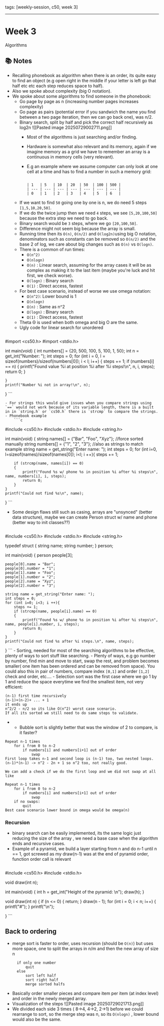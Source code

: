 
tags: [weekly-session, c50, week 3] 

---

# Week 3

Algorithms

## 📚 Notes
- Recalling phonebook as algorithm when there is an order, its quite easy to find an object (e.g open right in the middle if your letter is left go that half etc etc each step reduces space to half).
- Also we spoke about complexity (big O notation).
- We spoke about some algorithms to find someone in the phonebook:
	- Go page by page as n (increasing number pages increases complexity)
	- Go page as pairs (potential error if you sandwich the name you find between a two page iteration, then we can go back one), was n/2.
	- Binary search, split by half and pick the correct half recursively as log2n
	  ![[Pasted image 20250729002711.png]]
	  - Most of the algorithms is just searching and/or finding.
	  - Hardware is somewhat also relevant and its memory, again if we imagine memory as a grid we have to remember an array is a continuous in memory cells (very relevant).
	  - E.g an example where we assume computer can only look at one cell at a time and has to find a number in such a memory grid:
	    
	    ```plaintext

	    | 1   | 5   | 10  | 20  | 50  | 100 | 500 |
		| --- | --- | --- | --- | --- | --- | --- |
	    | 0   | 1   | 2   | 3   | 4   | 5   | 6   |
		```
	 - If we want to find `50` going one by one is n, we do need 5 steps `[1,5,10,20,50]`.
	 - If we do the twice jump then we need `4` steps, we see `[5,20,100,50]` because the extra step we need to go back.
	 - Binary search would be `3` steps, where we go `[20,100,50]`.
	 - Difference might not seem big because the array is small.
	 - Running time then its `O(n)`, `O(n/2)` and `O(log2n)`using big O notation, denominators such as constants can be removed so `O(n/2)` and the base 2 of log, we care about big changes such as `O(n)` vs `O(logn)`.
	 - There is a common of run times:
		 - `O(n^2)`
		 - `O(nlogn)`
		 - `O(n)` : Linear search, assuming for the array cases it will be as complex as making it to the last item (maybe you're luck and hit first, we check worse).
		 - `O(logn)` : Binary search
		 - `O(1)` : Direct access, fastest
	 - For best case scenario, instead of worse we use omega notation:
		 - `Ω(n^2)`: Lower bound is 1
		 - `Ω(nlogn)`
		 - `Ω(n)` :  Same as n^2
		 - `Ω(logn)` : Binary search
		 - `Ω(1)` : Direct access, fastest
	 - Theta Θ is used when both omega and big O are the same.
	 - Ugly code for linear search for unordered
		```c
#import <cs50.h>
#import <stdio.h>

int main(void)
{
    int numbers[] = {20, 500, 100, 5, 100, 1, 50};
    int n = get_int("Number: ");
    int steps = 0;
    for (int i = 0, l = sizeof(numbers)/sizeof(numbers[0]); i < l; i++)
    {
        steps += 1;
        if (numbers[i] == n)
        {
            printf("Found value %i at position %i after %i steps!\n", n, i, steps);
            return 0;
        }

    }
    printf("Number %i not in array!\n", n);
}
		```


	- For strings this would give issues when you compare strings using `==` would not work because of its variable length, there is a built in in `string.h` or `cs50.h` there is `strcmp` to compare the strings.
	- Phonebook example
		```c
#include <cs50.h>
#include <stdio.h>
#include <string.h>

int main(void)
{
    string names[] = {"Bar", "Foo", "Xyz"}; //force sorted manually
    string numbers[] = {"1", "2", "3"}; //also as strings to match example
    string name = get_string("Enter name: ");
    int steps = 0;
    for (int i=0, l=sizeof(names)/sizeof(names[0]); i<l; i ++){
        steps += 1;

        if (strcmp(name, names[i]) == 0)
        {
            printf("Found %s w/ phone %s in position %i after %i steps\n", name, numbers[i], i, steps);
            return 0;
        }
    }
    printf("Could not find %s\n", name);
}
		```

-  Some design flaws still such as casing, arrays are "unsynced" (better data structure), maybe we can create Person struct w/ name and phone (better way to init classes??)
	```c
#include <cs50.h>
#include <stdio.h>
#include <string.h>

typedef struct
{
    string name;
    string number;
} person;

int main(void)
{
    person people[3];

    people[0].name = "Bar";
    people[0].number = "1";
    people[1].name = "Foo";
    people[1].number = "2";
    people[2].name = "Xyz";
    people[2].number = "3";

    string name = get_string("Enter name: ");
    int steps = 0;
    for (int i=0; i<3; i ++){
        steps += 1;
        if (strcmp(name, people[i].name) == 0)
        {
            printf("Found %s w/ phone %s in position %i after %i steps\n", name, people[i].number, i, steps);
            return 0;
        }
    }
    printf("Could not find %s after %i steps.\n", name, steps);
}
	```
	- Sorting, needed for most of the searching algorithms to be effective, plenty of ways to sort stuff like searching.
	- Plenty of ways, e.g go number by number, find min and move to start, swap the rest, and problem becomes smaller( one item has been ordered and can be removed from space). You could also this in pair of numbers, compare index `[0,1]` and order `[1,2]` check and order, etc....
	- Selection sort was the first case where we go 1 by 1 and reduce the space everytime we find the smallest item, not very efficient:
```plaintext
(n-1) first time recursively
(n-1)+(n-2)+ ... + 1
it ends up
n^2/2 - n/2 so its like O(n^2) worst case scenario.
If all its sorted we still need to do same steps to validate.
```
- 
	- Bubble sort is slightly better that was the window of 2 to compare, is it faster?
```plaintext
Repeat n-1 times
	for i from 0 to n-2
		if numbers[i] and numbers[i+1] out of order
			swap
First loop takes n-1 and second loop is (n-1) too, two nested loops.
(n-1)*(n-1) -> n^2 - 2n + 1 so n^2 too, not really good.

We can add a check if we do the first loop and we did not swap at all like

Repeat n-1 times
	for i from 0 to n-2
		if numbers[i] and numbers[i+1] out of order
			swap
	if no swaps:
		quit
Best case scenario lower bound in omega would be omega(n)
```

### Recursion
- binary search can be easily implemented, its the same logic just reducing the size of the array , we need a base case when the algorithm ends and recursive cases.
- Example of a pyramid, we build a layer starting from n and do n-1 until n == 1, got screwed as my draw(n-1) was at the end of pyramid order, function order call is relevant
	```c
#include <cs50.h>
#include <stdio.h>

void draw(int n);

int main(void)
{
    int h = get_int("Height of the pyramid: \n");
    draw(h);
}

void draw(int n)
{
    if (n <= 0)
    {
        return;
    }
    draw(n - 1);
    for (int i = 0; i < n; i++)
    {
        printf("#");
    }
    printf("\n");

}
		```


## Back to ordering

- merge sort is faster to order, uses recursion (should be `O(n)`) but uses more space, one to split the arrays in n/m and then the new array of size n
  ```plaintext
	if only one number
		quit
	else
		sort left half
		sort right half
		merge sorted halfs
	```
- Basically order smaller pieces and compare item per item (at index level) and order in the newly merged array.
- Visualization of the steps
  ![[Pasted image 20250729021713.png]]
- We divided each side 3 times ( 8->4, 4->2, 2->1) before we could rearrange to sort, so the merge step was n, so its `O(nlogn)` , lower bound would also be the same.
 